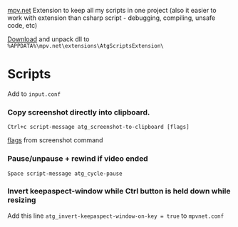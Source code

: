 [mpv.net](https://github.com/stax76/mpv.net) Extension to keep all my scripts in one project (also it easier to work with extension than csharp script - debugging, compiling, unsafe code, etc)

[Download](https://github.com/A-tG/mpv.net-ScriptsExtension/releases/latest/download/AtgScriptsExtension.zip) and unpack dll to `%APPDATA%\mpv.net\extensions\AtgScriptsExtension\`

# Scripts
 Add to `input.conf`
 
### Copy screenshot directly into clipboard.
`Ctrl+c script-message atg_screenshot-to-clipboard [flags]`

 [flags](https://mpv.io/manual/master/#command-interface-screenshot-%3Cflags%3E) from screenshot command
 
### Pause/unpause + rewind if video ended
 `Space script-message atg_cycle-pause`
 
### Invert keepaspect-window while Ctrl button is held down while resizing
 Add this line
`atg_invert-keepaspect-window-on-key = true`
to `mpvnet.conf`
